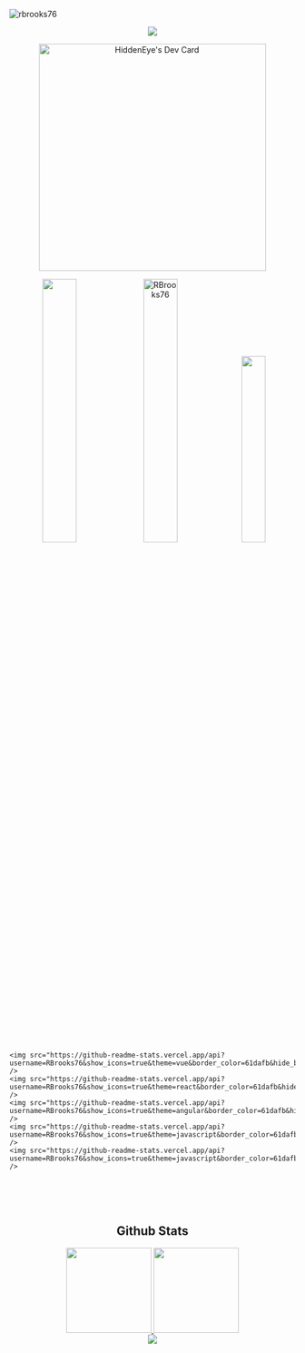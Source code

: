 <p align="left">
  <img src="https://komarev.com/ghpvc/?username=rbrooks76&label=Profile%20views&color=0e75b6&style=flat" alt="rbrooks76" /> 
</p>
<p align="center">
  <a href="https://github.com/HOT-DEV">
    <img src="https://readme-typing-svg.herokuapp.com/?lines=Web%20,%20Mobile%20and%20Unity%20Engineer&font=Pacifico&center=true&width=750&height=120&color=58a6ff&vCenter=true&size=45%22">
  </a>
</p>
<p align="center">
  <a href="https://app.daily.dev/HiddenEye">
    <img src="https://api.daily.dev/devcards/c11b86b7db464b47a0a7c5aa8ee131bc.png?r=c27" width="400" alt="HiddenEye's Dev Card"/>
  </a>
</p>
<p align="center">
    <img src="https://github-readme-stats.vercel.app/api?username=RBrooks76&show_icons=true&theme=react&border=61dafb&hide_border=false" width="34.5%" />
    <img src="https://github-readme-streak-stats.herokuapp.com/?user=RBrooks76&&theme=react&border=61dafb&hide_border=false" alt="RBrooks76" width="34.5%"/>
    <img src="https://github-readme-stats.vercel.app/api/top-langs?username=RBrooks76&theme=react&layout=compact&border=61dafb&hide_border=true" width="29%" />
  
    <img src="https://github-readme-stats.vercel.app/api?username=RBrooks76&show_icons=true&theme=vue&border_color=61dafb&hide_border=true" />
    <img src="https://github-readme-stats.vercel.app/api?username=RBrooks76&show_icons=true&theme=react&border_color=61dafb&hide_border=true" />
    <img src="https://github-readme-stats.vercel.app/api?username=RBrooks76&show_icons=true&theme=angular&border_color=61dafb&hide_border=true" />
    <img src="https://github-readme-stats.vercel.app/api?username=RBrooks76&show_icons=true&theme=javascript&border_color=61dafb&hide_border=true" />
    <img src="https://github-readme-stats.vercel.app/api?username=RBrooks76&show_icons=true&theme=javascript&border_color=61dafb&hide_border=true" />
</p>

<br><br><br>
<h2 align="center" id="macropower-tech">Github Stats  </h2>

<div align="center">
  <a href="https://github.com/rajel718">
    <img height="150px" src="https://github-readme-stats.vercel.app/api?username=RBrooks76&show_icons=true&theme=gruvbox&include_all_commits=true&count_private=true" />
    <img height="150px" src="https://github-readme-stats.vercel.app/api/top-langs/?username=RBrooks76&layout=compact&langs_count=7&theme=gruvbox" />
  </a>
</div>
<div align="center">
  <img src="https://github-profile-trophy.vercel.app/?username=RBrooks76&column=7&theme=gruvbox&no-frame=true&margin-w=3&margin-h=5"/>
</div>

